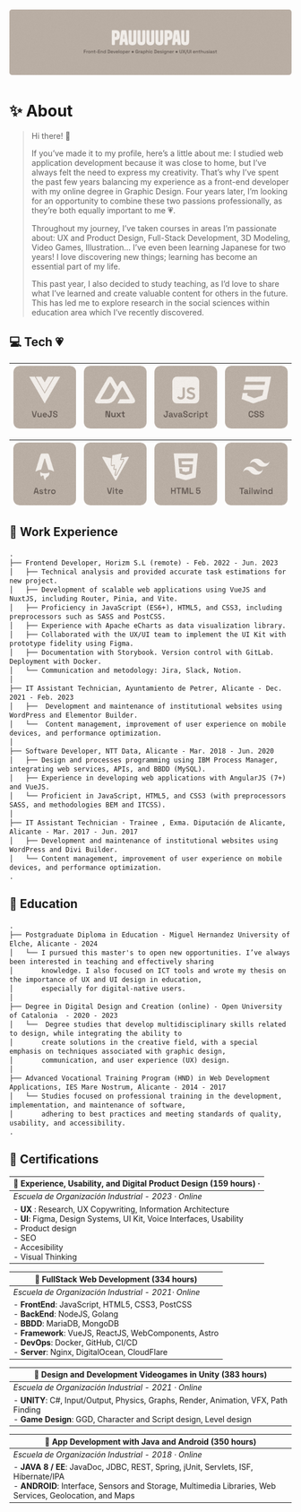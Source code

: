 # ![Header](https://raw.githubusercontent.com/pauuuupau/pauuuupau/refs/heads/gh-pages/img/header.png)

# ✨ About

> Hi there! 👋
>
> If you’ve made it to my profile, here’s a little about me: I studied web application development because it was close to home, but I’ve always felt the need to express my creativity. That’s why I’ve spent the past few years balancing my experience as a front-end developer with my online degree in Graphic Design. Four years later, I’m looking for an opportunity to combine these two passions professionally, as they’re both equally important to me 💗.
>
> Throughout my journey, I’ve taken courses in areas I’m passionate about: UX and Product Design, Full-Stack Development, 3D Modeling, Video Games, Illustration… I’ve even been learning Japanese for two years! I love discovering new things; learning has become an essential part of my life.
>
> This past year, I also decided to study teaching, as I’d love to share what I’ve learned and create valuable content for others in the future. This has led me to explore research in the social sciences within education area which I’ve recently discovered.

## 💻 Tech 💗

| ![VueJS](https://raw.githubusercontent.com/pauuuupau/pauuuupau/refs/heads/gh-pages/img/stack/vuejs.png) | ![Nuxt](https://raw.githubusercontent.com/pauuuupau/pauuuupau/refs/heads/gh-pages/img/stack/nuxt.png) | ![JavaScript](https://raw.githubusercontent.com/pauuuupau/pauuuupau/refs/heads/gh-pages/img/stack/javascript.png) | ![CSS](https://raw.githubusercontent.com/pauuuupau/pauuuupau/refs/heads/gh-pages/img/stack/CSS.png) |
| :----------------------------------------------------------: | :----------------------------------------------------------: | :----------------------------------------------------------: | :----------------------------------------------------------: |

| ![Astro](https://raw.githubusercontent.com/pauuuupau/pauuuupau/refs/heads/gh-pages/img/stack/astro.png) | ![Vite](https://raw.githubusercontent.com/pauuuupau/pauuuupau/refs/heads/gh-pages/img/stack/vite.png) | ![HTML](https://raw.githubusercontent.com/pauuuupau/pauuuupau/refs/heads/gh-pages/img/stack/html.png) | ![Tailwind](https://raw.githubusercontent.com/pauuuupau/pauuuupau/refs/heads/gh-pages/img/stack/tailwind.png) |
| :----------------------------------------------------------: | :----------------------------------------------------------: | :----------------------------------------------------------: | :----------------------------------------------------------: |

## 💼 Work Experience

```
.
├── Frontend Developer, Horizm S.L (remote) - Feb. 2022 - Jun. 2023
│	├── Technical analysis and provided accurate task estimations for new project.
│	├── Development of scalable web applications using VueJS and NuxtJS, including Router, Pinia, and Vite.
│	├── Proficiency in JavaScript (ES6+), HTML5, and CSS3, including preprocessors such as SASS and PostCSS.
│	├── Experience with Apache eCharts as data visualization library.
│	├── Collaborated with the UX/UI team to implement the UI Kit with prototype fidelity using Figma.
│	├── Documentation with Storybook. Version control with GitLab. Deployment with Docker.
│	└── Communication and metodology: Jira, Slack, Notion.
│
├── IT Assistant Technician, Ayuntamiento de Petrer, Alicante - Dec. 2021 - Feb. 2023
│	├──  Development and maintenance of institutional websites using WordPress and Elementor Builder.
│	└──  Content management, improvement of user experience on mobile devices, and performance optimization.
│
├── Software Developer, NTT Data, Alicante - Mar. 2018 - Jun. 2020
│	├── Design and processes programming using IBM Process Manager, integrating web services, APIs, and BBDD (MySQL).
│	├── Experience in developing web applications with AngularJS (7+) and VueJS.
│	└── Proficient in JavaScript, HTML5, and CSS3 (with preprocessors SASS, and methodologies BEM and ITCSS).
│
├── IT Assistant Technician · Trainee , Exma. Diputación de Alicante, Alicante - Mar. 2017 - Jun. 2017
│	├── Development and maintenance of institutional websites using WordPress and Divi Builder.
│	└── Content management, improvement of user experience on mobile devices, and performance optimization.
.
```

## 🏫 Education

```
.
├── Postgraduate Diploma in Education - Miguel Hernandez University of Elche, Alicante - 2024
│	└── I pursued this master's to open new opportunities. I’ve always been interested in teaching and effectively sharing
│		knowledge. I also focused on ICT tools and wrote my thesis on the importance of UX and UI design in education, 
│		especially for digital-native users.
│
├── Degree in Digital Design and Creation (online) - Open University of Catalonia  - 2020 - 2023
│	└──  Degree studies that develop multidisciplinary skills related to design, while integrating the ability to 
│		create solutions in the creative field, with a special emphasis on techniques associated with graphic design,
│		communication, and user experience (UX) design.
│
├── Advanced Vocational Training Program (HND) in Web Development Applications, IES Mare Nostrum, Alicante - 2014 - 2017
│	└── Studies focused on professional training in the development, implementation, and maintenance of software, 
│		adhering to best practices and meeting standards of quality, usability, and accessibility.
.
```

## 🔷 Certifications

| 🔵 Experience, Usability, and Digital Product Design (159 hours) · |
| ------------------------------------------------------------ |
| *Escuela de Organización Industrial  - 2023 · Online*        |
| - **UX** : Research, UX Copywriting, Information Architecture <br/>- **UI**:  Figma, Design Systems, UI Kit, Voice Interfaces, Usability<br/>- Product design<br/>- SEO<br/>- Accesibility <br/> - Visual Thinking |

| 🔵 FullStack Web Development (334 hours)                      |
| ------------------------------------------------------------ |
| *Escuela de Organización Industrial  - 2021· Online*         |
| - **FrontEnd**: JavaScript, HTML5, CSS3, PostCSS<br/>- **BackEnd**: NodeJS, Golang<br />- **BBDD**: MariaDB, MongoDB<br/>- **Framework**: VueJS, ReactJS, WebComponents, Astro<br/>- **DevOps**: Docker, GitHub, CI/CD<br/>- **Server**: Nginx, DigitalOcean, CloudFlare |

| 🔵 Design and Development Videogames in Unity (383 hours)     |
| ------------------------------------------------------------ |
| *Escuela de Organización Industrial  - 2021 · Online*        |
| - **UNITY**: C#, Input/Output, Physics, Graphs, Render, Animation, VFX, Path Finding<br/>- **Game Design**: GGD, Character and Script design, Level design |

| 🔵 App Development with Java and Android (350 hours)          |
| ------------------------------------------------------------ |
| *Escuela de Organización Industrial  - 2018 · Online*        |
| - **JAVA 8 / EE**: JavaDoc, JDBC, REST, Spring, jUnit, Servlets, ISF, Hibernate/IPA<br/>- **ANDROID**: Interface, Sensors and Storage, Multimedia Libraries, Web Services, Geolocation, and Maps |
